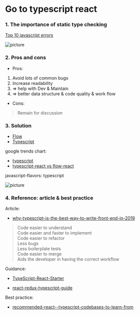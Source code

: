 # Go to typescript react

### 1. The importance of static type checking

[Top 10 javascript errors](https://codeburst.io/top-10-javascript-errors-from-1000-projects-and-how-to-avoid-them-2956ce008437)

![picture](https://miro.medium.com/max/864/0*xAkAyZF4yy-k8kbz.png)

### 2. Pros and cons

- Pros:

1. Avoid lots of common bugs  
2. Increase readability  
3. => help with Dev & Maintain  
4. => better data structure & code quality & work flow  

- Cons:

>Remain for discussion

### 3. Solution

- [Flow](https://flow.org/en/docs/)  
- [Typescript](https://www.typescriptlang.org/docs/handbook/basic-types.html)  

google trends chart:  

- [typescript](https://trends.google.com/trends/explore?date=today%205-y&q=typescript)  
- [typescript-react vs flow-react](https://trends.google.com/trends/explore?date=today%205-y&q=flow%20react,typescript%20react)  

javascript-flavors: typescript  

![picture](https://miro.medium.com/max/1058/1*pjuRJG2BSkCJxiRd8Bjk9w.png)  

### 4. Reference: article & best practice

Article:  

- [why-typescript-is-the-best-way-to-write-front-end-in-2019](https://medium.com/@jtomaszewski/why-typescript-is-the-best-way-to-write-front-end-in-2019-feb855f9b164)

>Code easier to understand  
Code easier and faster to implement  
Code easier to refactor  
Less bugs  
Less boilerplate tests  
Code easier to merge  
Aids the developer in having the correct workflow  

Guidance:  

- [TypeScript-React-Starter](https://github.com/microsoft/TypeScript-React-Starter)

- [react-redux-typescript-guide](https://github.com/piotrwitek/react-redux-typescript-guide)

Best practice:

- [recommended-react--typescript-codebases-to-learn-from](https://github.com/typescript-cheatsheets/react-typescript-cheatsheet#recommended-react--typescript-codebases-to-learn-from)
